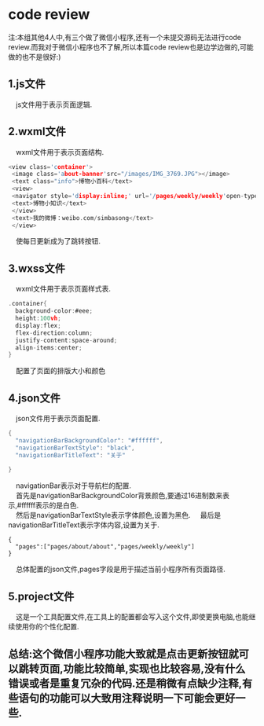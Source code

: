 # code review  
注:本组其他4人中,有三个做了微信小程序,还有一个未提交源码无法进行code review.而我对于微信小程序也不了解,所以本篇code review也是边学边做的,可能做的也不是很好:)  
## 1.js文件  
&nbsp;&nbsp;&nbsp;&nbsp;js文件用于表示页面逻辑.
## 2.wxml文件
&nbsp;&nbsp;&nbsp;&nbsp;wxml文件用于表示页面结构.
``` c
<view class='container'> 
 <image class='about-banner'src="/images/IMG_3769.JPG"></image>
 <text class="info">博物小百科</text>
 <view>
 <navigator style='display:inline;' url='/pages/weekly/weekly'open-type="redirect" hover-class='nav-hover'>每周更新</navigator>
 <text>博物小知识</text>
 </view>
 <text>我的微博：weibo.com/simbasong</text>
 </view>

```
&nbsp;&nbsp;&nbsp;&nbsp;使每日更新成为了跳转按钮.
## 3.wxss文件
&nbsp;&nbsp;&nbsp;&nbsp;wxml文件用于表示页面样式表.
``` c
.container{
  background-color:#eee;
  height:100vh;
  display:flex;
  flex-direction:column;
  justify-content:space-around;
  align-items:center;
}
```
&nbsp;&nbsp;&nbsp;&nbsp;配置了页面的排版大小和颜色
## 4.json文件
&nbsp;&nbsp;&nbsp;&nbsp;json文件用于表示页面配置.
``` c
{
  "navigationBarBackgroundColor": "#ffffff",
  "navigationBarTextStyle": "black",
  "navigationBarTitleText": "关于"
  
}
```
&nbsp;&nbsp;&nbsp;&nbsp;navigationBar表示对于导航栏的配置.  
&nbsp;&nbsp;&nbsp;&nbsp;首先是navigationBarBackgroundColor背景颜色,要通过16进制数来表示,#ffffff表示的是白色.  
&nbsp;&nbsp;&nbsp;&nbsp;然后是navigationBarTextStyle表示字体颜色,设置为黑色.
&nbsp;&nbsp;&nbsp;&nbsp;最后是navigationBarTitleText表示字体内容,设置为关于.
```
{
  "pages":["pages/about/about","pages/weekly/weekly"]
}
```  
&nbsp;&nbsp;&nbsp;&nbsp;总体配置的json文件,pages字段是用于描述当前小程序所有页面路径.
## 5.project文件
&nbsp;&nbsp;&nbsp;&nbsp;这是一个工具配置文件,在工具上的配置都会写入这个文件,即使更换电脑,也能继续使用你的个性化配置.


  
  ## 总结:这个微信小程序功能大致就是点击更新按钮就可以跳转页面,功能比较简单,实现也比较容易,没有什么错误或者是重复冗杂的代码.还是稍微有点缺少注释,有些语句的功能可以大致用注释说明一下可能会更好一些.
